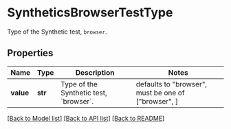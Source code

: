 # SyntheticsBrowserTestType

Type of the Synthetic test, `browser`.

## Properties
Name | Type | Description | Notes
------------ | ------------- | ------------- | -------------
**value** | **str** | Type of the Synthetic test, &#x60;browser&#x60;. | defaults to "browser",  must be one of ["browser", ]

[[Back to Model list]](README.md#documentation-for-models) [[Back to API list]](README.md#documentation-for-api-endpoints) [[Back to README]](README.md)



